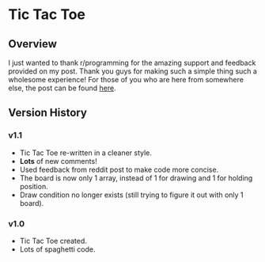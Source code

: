 # Tic Tac Toe

## Overview
I just wanted to thank r/programming for the amazing support and feedback provided on my post. Thank you guys for making such a simple thing such a wholesome experience!
For those of you who are here from somewhere else, the post can be found [here](https://www.reddit.com/r/programming/comments/7uxnqz/just_finished_my_first_project_and_i_am_so_happy/).

## Version History
### v1.1
- Tic Tac Toe re-written in a cleaner style.
- **Lots** of new comments!
- Used feedback from reddit post to make code more concise.
- The board is now only 1 array, instead of 1 for drawing and 1 for holding position.
- Draw condition no longer exists (still trying to figure it out with only 1 board).

### v1.0
- Tic Tac Toe created.
- Lots of spaghetti code.
